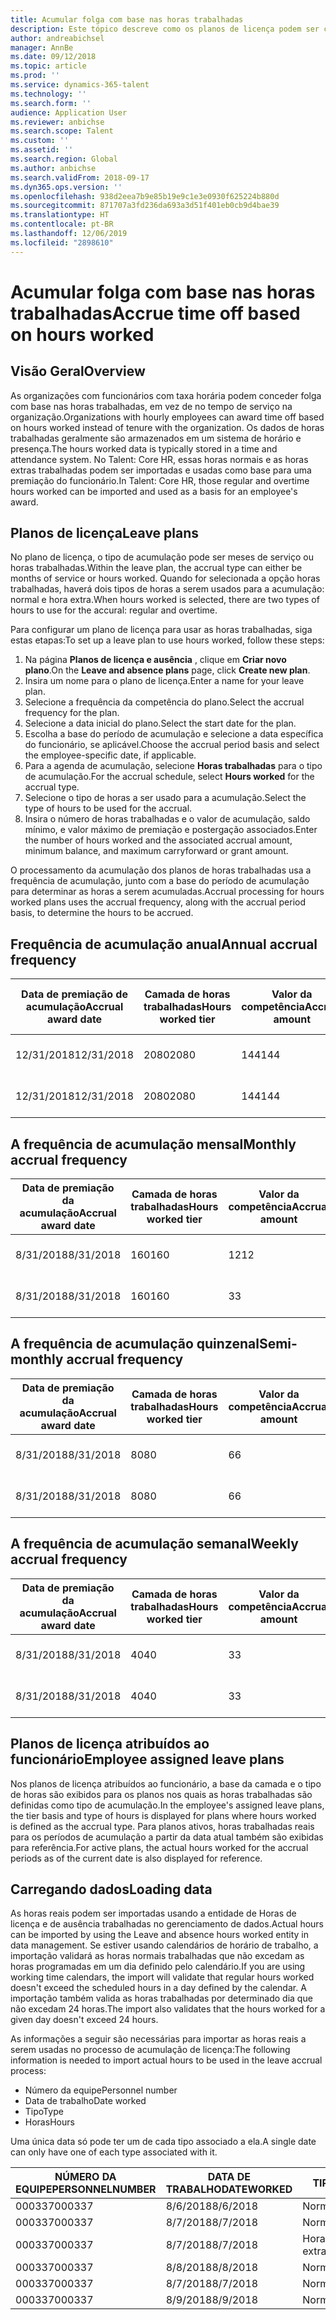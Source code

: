 ```yaml
---
title: Acumular folga com base nas horas trabalhadas
description: Este tópico descreve como os planos de licença podem ser configurados para acumular folga com base nas horas trabalhadas.
author: andreabichsel
manager: AnnBe
ms.date: 09/12/2018
ms.topic: article
ms.prod: ''
ms.service: dynamics-365-talent
ms.technology: ''
ms.search.form: ''
audience: Application User
ms.reviewer: anbichse
ms.search.scope: Talent
ms.custom: ''
ms.assetid: ''
ms.search.region: Global
ms.author: anbichse
ms.search.validFrom: 2018-09-17
ms.dyn365.ops.version: ''
ms.openlocfilehash: 938d2eea7b9e85b19e9c1e3e0930f625224b880d
ms.sourcegitcommit: 871707a3fd236da693a3d51f401eb0cb9d4bae39
ms.translationtype: HT
ms.contentlocale: pt-BR
ms.lasthandoff: 12/06/2019
ms.locfileid: "2898610"
---
```

# <a name="accrue-time-off-based-on-hours-worked"></a><span data-ttu-id="00178-103">Acumular folga com base nas horas trabalhadas</span><span class="sxs-lookup"><span data-stu-id="00178-103">Accrue time off based on hours worked</span></span>

## <a name="overview"></a><span data-ttu-id="00178-104">Visão Geral</span><span class="sxs-lookup"><span data-stu-id="00178-104">Overview</span></span>

<span data-ttu-id="00178-105">As organizações com funcionários com taxa horária podem conceder folga com base nas horas trabalhadas, em vez de no tempo de serviço na organização.</span><span class="sxs-lookup"><span data-stu-id="00178-105">Organizations with hourly employees can award time off based on hours worked instead of tenure with the organization.</span></span> <span data-ttu-id="00178-106">Os dados de horas trabalhadas geralmente são armazenados em um sistema de horário e presença.</span><span class="sxs-lookup"><span data-stu-id="00178-106">The hours worked data is typically stored in a time and attendance system.</span></span> <span data-ttu-id="00178-107">No Talent: Core HR, essas horas normais e as horas extras trabalhadas podem ser importadas e usadas como base para uma premiação do funcionário.</span><span class="sxs-lookup"><span data-stu-id="00178-107">In Talent: Core HR, those regular and overtime hours worked can be imported and used as a basis for an employee's award.</span></span>

## <a name="leave-plans"></a><span data-ttu-id="00178-108">Planos de licença</span><span class="sxs-lookup"><span data-stu-id="00178-108">Leave plans</span></span>

<span data-ttu-id="00178-109">No plano de licença, o tipo de acumulação pode ser meses de serviço ou horas trabalhadas.</span><span class="sxs-lookup"><span data-stu-id="00178-109">Within the leave plan, the accrual type can either be months of service or hours worked.</span></span> <span data-ttu-id="00178-110">Quando for selecionada a opção horas trabalhadas, haverá dois tipos de horas a serem usados para a acumulação: normal e hora extra.</span><span class="sxs-lookup"><span data-stu-id="00178-110">When hours worked is selected, there are two types of hours to use for the accural: regular and overtime.</span></span>

<span data-ttu-id="00178-111">Para configurar um plano de licença para usar as horas trabalhadas, siga estas etapas:</span><span class="sxs-lookup"><span data-stu-id="00178-111">To set up a leave plan to use hours worked, follow these steps:</span></span>

1. <span data-ttu-id="00178-112">Na página **Planos de licença e ausência** , clique em **Criar novo plano**.</span><span class="sxs-lookup"><span data-stu-id="00178-112">On the **Leave and absence plans** page, click **Create new plan**.</span></span>
2. <span data-ttu-id="00178-113">Insira um nome para o plano de licença.</span><span class="sxs-lookup"><span data-stu-id="00178-113">Enter a name for your leave plan.</span></span>
3. <span data-ttu-id="00178-114">Selecione a frequência da competência do plano.</span><span class="sxs-lookup"><span data-stu-id="00178-114">Select the accrual frequency for the plan.</span></span>
5. <span data-ttu-id="00178-115">Selecione a data inicial do plano.</span><span class="sxs-lookup"><span data-stu-id="00178-115">Select the start date for the plan.</span></span>
6. <span data-ttu-id="00178-116">Escolha a base do período de acumulação e selecione a data específica do funcionário, se aplicável.</span><span class="sxs-lookup"><span data-stu-id="00178-116">Choose the accrual period basis and select the employee-specific date, if applicable.</span></span>
7. <span data-ttu-id="00178-117">Para a agenda de acumulação, selecione **Horas trabalhadas** para o tipo de acumulação.</span><span class="sxs-lookup"><span data-stu-id="00178-117">For the accrual schedule, select **Hours worked** for the accrual type.</span></span>
8. <span data-ttu-id="00178-118">Selecione o tipo de horas a ser usado para a acumulação.</span><span class="sxs-lookup"><span data-stu-id="00178-118">Select the type of hours to be used for the accrual.</span></span>
9. <span data-ttu-id="00178-119">Insira o número de horas trabalhadas e o valor de acumulação, saldo mínimo, e valor máximo de premiação e postergação associados.</span><span class="sxs-lookup"><span data-stu-id="00178-119">Enter the number of hours worked and the associated accrual amount, minimum balance, and maximum carryforward or grant amount.</span></span>

<span data-ttu-id="00178-120">O processamento da acumulação dos planos de horas trabalhadas usa a frequência de acumulação, junto com a base do período de acumulação para determinar as horas a serem acumuladas.</span><span class="sxs-lookup"><span data-stu-id="00178-120">Accrual processing for hours worked plans uses the accrual frequency, along with the accrual period basis, to determine the hours to be accrued.</span></span>

## <a name="annual-accrual-frequency"></a><span data-ttu-id="00178-121">Frequência de acumulação anual</span><span class="sxs-lookup"><span data-stu-id="00178-121">Annual accrual frequency</span></span>

| <span data-ttu-id="00178-122">Data de premiação de acumulação</span><span class="sxs-lookup"><span data-stu-id="00178-122">Accrual award date</span></span>    | <span data-ttu-id="00178-123">Camada de horas trabalhadas</span><span class="sxs-lookup"><span data-stu-id="00178-123">Hours worked tier</span></span>    | <span data-ttu-id="00178-124">Valor da competência</span><span class="sxs-lookup"><span data-stu-id="00178-124">Accrual amount</span></span>        | <span data-ttu-id="00178-125">Datas de horas trabalhadas</span><span class="sxs-lookup"><span data-stu-id="00178-125">Hours worked dates</span></span>   | <span data-ttu-id="00178-126">Valores reais de horas trabalhadas</span><span class="sxs-lookup"><span data-stu-id="00178-126">Hours worked actuals</span></span>| <span data-ttu-id="00178-127">Prêmio</span><span class="sxs-lookup"><span data-stu-id="00178-127">Award</span></span>               |
| --------------------- | -------------------- | --------------------- | -------------------- |-------------------- |-------------------- |
| <span data-ttu-id="00178-128">12/31/2018</span><span class="sxs-lookup"><span data-stu-id="00178-128">12/31/2018</span></span>            | <span data-ttu-id="00178-129">2080</span><span class="sxs-lookup"><span data-stu-id="00178-129">2080</span></span>                 | <span data-ttu-id="00178-130">144</span><span class="sxs-lookup"><span data-stu-id="00178-130">144</span></span>                   | <span data-ttu-id="00178-131">1/1/2018-31/12/2018</span><span class="sxs-lookup"><span data-stu-id="00178-131">1/1/2018-12/31/2018</span></span>  | <span data-ttu-id="00178-132">2085</span><span class="sxs-lookup"><span data-stu-id="00178-132">2085</span></span>                | <span data-ttu-id="00178-133">144</span><span class="sxs-lookup"><span data-stu-id="00178-133">144</span></span>                 |        
| <span data-ttu-id="00178-134">12/31/2018</span><span class="sxs-lookup"><span data-stu-id="00178-134">12/31/2018</span></span>            | <span data-ttu-id="00178-135">2080</span><span class="sxs-lookup"><span data-stu-id="00178-135">2080</span></span>                 | <span data-ttu-id="00178-136">144</span><span class="sxs-lookup"><span data-stu-id="00178-136">144</span></span>                   | <span data-ttu-id="00178-137">1/1/2018-31/12/2018</span><span class="sxs-lookup"><span data-stu-id="00178-137">1/1/2018-12/31/2018</span></span>  | <span data-ttu-id="00178-138">2000</span><span class="sxs-lookup"><span data-stu-id="00178-138">2000</span></span>                | <span data-ttu-id="00178-139">0</span><span class="sxs-lookup"><span data-stu-id="00178-139">0</span></span>                 |


## <a name="monthly-accrual-frequency"></a><span data-ttu-id="00178-140">A frequência de acumulação mensal</span><span class="sxs-lookup"><span data-stu-id="00178-140">Monthly accrual frequency</span></span>

| <span data-ttu-id="00178-141">Data de premiação da acumulação</span><span class="sxs-lookup"><span data-stu-id="00178-141">Accrual award date</span></span>    | <span data-ttu-id="00178-142">Camada de horas trabalhadas</span><span class="sxs-lookup"><span data-stu-id="00178-142">Hours worked tier</span></span>    | <span data-ttu-id="00178-143">Valor da competência</span><span class="sxs-lookup"><span data-stu-id="00178-143">Accrual amount</span></span>        | <span data-ttu-id="00178-144">Datas de horas trabalhadas</span><span class="sxs-lookup"><span data-stu-id="00178-144">Hours worked dates</span></span>   | <span data-ttu-id="00178-145">Valores reais de horas trabalhadas</span><span class="sxs-lookup"><span data-stu-id="00178-145">Hours worked actuals</span></span>| <span data-ttu-id="00178-146">Prêmio</span><span class="sxs-lookup"><span data-stu-id="00178-146">Award</span></span>               |
| --------------------- | -------------------- | --------------------- | -------------------- |-------------------- |-------------------- |
| <span data-ttu-id="00178-147">8/31/2018</span><span class="sxs-lookup"><span data-stu-id="00178-147">8/31/2018</span></span>             | <span data-ttu-id="00178-148">160</span><span class="sxs-lookup"><span data-stu-id="00178-148">160</span></span>                  | <span data-ttu-id="00178-149">12</span><span class="sxs-lookup"><span data-stu-id="00178-149">12</span></span>                    | <span data-ttu-id="00178-150">8/1/2018-31/8/2018</span><span class="sxs-lookup"><span data-stu-id="00178-150">8/1/2018-8/31/2018</span></span>   | <span data-ttu-id="00178-151">184</span><span class="sxs-lookup"><span data-stu-id="00178-151">184</span></span>                 | <span data-ttu-id="00178-152">12</span><span class="sxs-lookup"><span data-stu-id="00178-152">12</span></span>                  |        
| <span data-ttu-id="00178-153">8/31/2018</span><span class="sxs-lookup"><span data-stu-id="00178-153">8/31/2018</span></span>             | <span data-ttu-id="00178-154">160</span><span class="sxs-lookup"><span data-stu-id="00178-154">160</span></span>                  | <span data-ttu-id="00178-155">3</span><span class="sxs-lookup"><span data-stu-id="00178-155">3</span></span>                     | <span data-ttu-id="00178-156">8/1/2018-31/8/2018</span><span class="sxs-lookup"><span data-stu-id="00178-156">8/1/2018-8/31/2018</span></span>   | <span data-ttu-id="00178-157">184</span><span class="sxs-lookup"><span data-stu-id="00178-157">184</span></span>                 | <span data-ttu-id="00178-158">3</span><span class="sxs-lookup"><span data-stu-id="00178-158">3</span></span>                   |

## <a name="semi-monthly-accrual-frequency"></a><span data-ttu-id="00178-159">A frequência de acumulação quinzenal</span><span class="sxs-lookup"><span data-stu-id="00178-159">Semi-monthly accrual frequency</span></span>

| <span data-ttu-id="00178-160">Data de premiação da acumulação</span><span class="sxs-lookup"><span data-stu-id="00178-160">Accrual award date</span></span>    | <span data-ttu-id="00178-161">Camada de horas trabalhadas</span><span class="sxs-lookup"><span data-stu-id="00178-161">Hours worked tier</span></span>    | <span data-ttu-id="00178-162">Valor da competência</span><span class="sxs-lookup"><span data-stu-id="00178-162">Accrual amount</span></span>        | <span data-ttu-id="00178-163">Datas de horas trabalhadas</span><span class="sxs-lookup"><span data-stu-id="00178-163">Hours worked dates</span></span>   | <span data-ttu-id="00178-164">Valores reais de horas trabalhadas</span><span class="sxs-lookup"><span data-stu-id="00178-164">Hours worked actuals</span></span>| <span data-ttu-id="00178-165">Prêmio</span><span class="sxs-lookup"><span data-stu-id="00178-165">Award</span></span>               |
| --------------------- | -------------------- | --------------------- | -------------------- |-------------------- |-------------------- |
| <span data-ttu-id="00178-166">8/31/2018</span><span class="sxs-lookup"><span data-stu-id="00178-166">8/31/2018</span></span>             | <span data-ttu-id="00178-167">80</span><span class="sxs-lookup"><span data-stu-id="00178-167">80</span></span>                   | <span data-ttu-id="00178-168">6</span><span class="sxs-lookup"><span data-stu-id="00178-168">6</span></span>                     | <span data-ttu-id="00178-169">8/16/2018-31/8/2018</span><span class="sxs-lookup"><span data-stu-id="00178-169">8/16/2018-8/31/2018</span></span>  | <span data-ttu-id="00178-170">81</span><span class="sxs-lookup"><span data-stu-id="00178-170">81</span></span>                  | <span data-ttu-id="00178-171">6</span><span class="sxs-lookup"><span data-stu-id="00178-171">6</span></span>                  |        
| <span data-ttu-id="00178-172">8/31/2018</span><span class="sxs-lookup"><span data-stu-id="00178-172">8/31/2018</span></span>             | <span data-ttu-id="00178-173">80</span><span class="sxs-lookup"><span data-stu-id="00178-173">80</span></span>                   | <span data-ttu-id="00178-174">6</span><span class="sxs-lookup"><span data-stu-id="00178-174">6</span></span>                     | <span data-ttu-id="00178-175">8/16/2018-31/8/2018</span><span class="sxs-lookup"><span data-stu-id="00178-175">8/16/2018-8/31/2018</span></span>  | <span data-ttu-id="00178-176">75</span><span class="sxs-lookup"><span data-stu-id="00178-176">75</span></span>                  | <span data-ttu-id="00178-177">0</span><span class="sxs-lookup"><span data-stu-id="00178-177">0</span></span>                   |

## <a name="weekly-accrual-frequency"></a><span data-ttu-id="00178-178">A frequência de acumulação semanal</span><span class="sxs-lookup"><span data-stu-id="00178-178">Weekly accrual frequency</span></span>

| <span data-ttu-id="00178-179">Data de premiação da acumulação</span><span class="sxs-lookup"><span data-stu-id="00178-179">Accrual award date</span></span>    | <span data-ttu-id="00178-180">Camada de horas trabalhadas</span><span class="sxs-lookup"><span data-stu-id="00178-180">Hours worked tier</span></span>    | <span data-ttu-id="00178-181">Valor da competência</span><span class="sxs-lookup"><span data-stu-id="00178-181">Accrual amount</span></span>        | <span data-ttu-id="00178-182">Datas de horas trabalhadas</span><span class="sxs-lookup"><span data-stu-id="00178-182">Hours worked dates</span></span>   | <span data-ttu-id="00178-183">Valores reais de horas trabalhadas</span><span class="sxs-lookup"><span data-stu-id="00178-183">Hours worked actuals</span></span>| <span data-ttu-id="00178-184">Prêmio</span><span class="sxs-lookup"><span data-stu-id="00178-184">Award</span></span>               |
| --------------------- | -------------------- | --------------------- | -------------------- |-------------------- |-------------------- |
| <span data-ttu-id="00178-185">8/31/2018</span><span class="sxs-lookup"><span data-stu-id="00178-185">8/31/2018</span></span>             | <span data-ttu-id="00178-186">40</span><span class="sxs-lookup"><span data-stu-id="00178-186">40</span></span>                   | <span data-ttu-id="00178-187">3</span><span class="sxs-lookup"><span data-stu-id="00178-187">3</span></span>                     | <span data-ttu-id="00178-188">8/27/2018-31/8/2018</span><span class="sxs-lookup"><span data-stu-id="00178-188">8/27/2018-8/31/2018</span></span>  | <span data-ttu-id="00178-189">42</span><span class="sxs-lookup"><span data-stu-id="00178-189">42</span></span>                  | <span data-ttu-id="00178-190">3</span><span class="sxs-lookup"><span data-stu-id="00178-190">3</span></span>                  |        
| <span data-ttu-id="00178-191">8/31/2018</span><span class="sxs-lookup"><span data-stu-id="00178-191">8/31/2018</span></span>             | <span data-ttu-id="00178-192">40</span><span class="sxs-lookup"><span data-stu-id="00178-192">40</span></span>                   | <span data-ttu-id="00178-193">3</span><span class="sxs-lookup"><span data-stu-id="00178-193">3</span></span>                     | <span data-ttu-id="00178-194">8/27/2018-31/8/2018</span><span class="sxs-lookup"><span data-stu-id="00178-194">8/27/2018-8/31/2018</span></span>  | <span data-ttu-id="00178-195">35</span><span class="sxs-lookup"><span data-stu-id="00178-195">35</span></span>                  | <span data-ttu-id="00178-196">0</span><span class="sxs-lookup"><span data-stu-id="00178-196">0</span></span>                   |

## <a name="employee-assigned-leave-plans"></a><span data-ttu-id="00178-197">Planos de licença atribuídos ao funcionário</span><span class="sxs-lookup"><span data-stu-id="00178-197">Employee assigned leave plans</span></span>

<span data-ttu-id="00178-198">Nos planos de licença atribuídos ao funcionário, a base da camada e o tipo de horas são exibidos para os planos nos quais as horas trabalhadas são definidas como tipo de acumulação.</span><span class="sxs-lookup"><span data-stu-id="00178-198">In the employee's assigned leave plans, the tier basis and type of hours is displayed for plans where hours worked is defined as the accrual type.</span></span> <span data-ttu-id="00178-199">Para planos ativos, horas trabalhadas reais para os períodos de acumulação a partir da data atual também são exibidas para referência.</span><span class="sxs-lookup"><span data-stu-id="00178-199">For active plans, the actual hours worked for the accrual periods as of the current date is also displayed for reference.</span></span> 

## <a name="loading-data"></a><span data-ttu-id="00178-200">Carregando dados</span><span class="sxs-lookup"><span data-stu-id="00178-200">Loading data</span></span>

<span data-ttu-id="00178-201">As horas reais podem ser importadas usando a entidade de Horas de licença e de ausência trabalhadas no gerenciamento de dados.</span><span class="sxs-lookup"><span data-stu-id="00178-201">Actual hours can be imported by using the Leave and absence hours worked entity in data management.</span></span> <span data-ttu-id="00178-202">Se estiver usando calendários de horário de trabalho, a importação validará as horas normais trabalhadas que não excedam as horas programadas em um dia definido pelo calendário.</span><span class="sxs-lookup"><span data-stu-id="00178-202">If you are using working time calendars, the import will validate that regular hours worked doesn't exceed the scheduled hours in a day defined by the calendar.</span></span> <span data-ttu-id="00178-203">A importação também valida as horas trabalhadas por determinado dia que não excedam 24 horas.</span><span class="sxs-lookup"><span data-stu-id="00178-203">The import also validates that the hours worked for a given day doesn't exceed 24 hours.</span></span> 

<span data-ttu-id="00178-204">As informações a seguir são necessárias para importar as horas reais a serem usadas no processo de acumulação de licença:</span><span class="sxs-lookup"><span data-stu-id="00178-204">The following information is needed to import actual hours to be used in the leave accrual process:</span></span>

+ <span data-ttu-id="00178-205">Número da equipe</span><span class="sxs-lookup"><span data-stu-id="00178-205">Personnel number</span></span> 
+ <span data-ttu-id="00178-206">Data de trabalho</span><span class="sxs-lookup"><span data-stu-id="00178-206">Date worked</span></span>
+ <span data-ttu-id="00178-207">Tipo</span><span class="sxs-lookup"><span data-stu-id="00178-207">Type</span></span>
+ <span data-ttu-id="00178-208">Horas</span><span class="sxs-lookup"><span data-stu-id="00178-208">Hours</span></span>

<span data-ttu-id="00178-209">Uma única data só pode ter um de cada tipo associado a ela.</span><span class="sxs-lookup"><span data-stu-id="00178-209">A single date can only have one of each type associated with it.</span></span>

| <span data-ttu-id="00178-210">NÚMERO DA EQUIPE</span><span class="sxs-lookup"><span data-stu-id="00178-210">PERSONNELNUMBER</span></span>       | <span data-ttu-id="00178-211">DATA DE TRABALHO</span><span class="sxs-lookup"><span data-stu-id="00178-211">DATEWORKED</span></span>           | <span data-ttu-id="00178-212">TIPO</span><span class="sxs-lookup"><span data-stu-id="00178-212">TYPE</span></span>                  | <span data-ttu-id="00178-213">HORAS</span><span class="sxs-lookup"><span data-stu-id="00178-213">HOURS</span></span>                |
| --------------------- | -------------------- | --------------------- | -------------------- |
| <span data-ttu-id="00178-214">000337</span><span class="sxs-lookup"><span data-stu-id="00178-214">000337</span></span>                | <span data-ttu-id="00178-215">8/6/2018</span><span class="sxs-lookup"><span data-stu-id="00178-215">8/6/2018</span></span>             | <span data-ttu-id="00178-216">Normal</span><span class="sxs-lookup"><span data-stu-id="00178-216">Regular</span></span>               | <span data-ttu-id="00178-217">8</span><span class="sxs-lookup"><span data-stu-id="00178-217">8</span></span>                    |       
| <span data-ttu-id="00178-218">000337</span><span class="sxs-lookup"><span data-stu-id="00178-218">000337</span></span>                | <span data-ttu-id="00178-219">8/7/2018</span><span class="sxs-lookup"><span data-stu-id="00178-219">8/7/2018</span></span>             | <span data-ttu-id="00178-220">Normal</span><span class="sxs-lookup"><span data-stu-id="00178-220">Regular</span></span>               | <span data-ttu-id="00178-221">8</span><span class="sxs-lookup"><span data-stu-id="00178-221">8</span></span>                    |
| <span data-ttu-id="00178-222">000337</span><span class="sxs-lookup"><span data-stu-id="00178-222">000337</span></span>                | <span data-ttu-id="00178-223">8/7/2018</span><span class="sxs-lookup"><span data-stu-id="00178-223">8/7/2018</span></span>             | <span data-ttu-id="00178-224">Hora extra</span><span class="sxs-lookup"><span data-stu-id="00178-224">Overtime</span></span>              | <span data-ttu-id="00178-225">3</span><span class="sxs-lookup"><span data-stu-id="00178-225">3</span></span>                    |
| <span data-ttu-id="00178-226">000337</span><span class="sxs-lookup"><span data-stu-id="00178-226">000337</span></span>                | <span data-ttu-id="00178-227">8/8/2018</span><span class="sxs-lookup"><span data-stu-id="00178-227">8/8/2018</span></span>             | <span data-ttu-id="00178-228">Normal</span><span class="sxs-lookup"><span data-stu-id="00178-228">Regular</span></span>               | <span data-ttu-id="00178-229">8</span><span class="sxs-lookup"><span data-stu-id="00178-229">8</span></span>                    |
| <span data-ttu-id="00178-230">000337</span><span class="sxs-lookup"><span data-stu-id="00178-230">000337</span></span>                | <span data-ttu-id="00178-231">8/7/2018</span><span class="sxs-lookup"><span data-stu-id="00178-231">8/7/2018</span></span>             | <span data-ttu-id="00178-232">Normal</span><span class="sxs-lookup"><span data-stu-id="00178-232">Regular</span></span>               | <span data-ttu-id="00178-233">8</span><span class="sxs-lookup"><span data-stu-id="00178-233">8</span></span>                    |
| <span data-ttu-id="00178-234">000337</span><span class="sxs-lookup"><span data-stu-id="00178-234">000337</span></span>                | <span data-ttu-id="00178-235">8/9/2018</span><span class="sxs-lookup"><span data-stu-id="00178-235">8/9/2018</span></span>             | <span data-ttu-id="00178-236">Normal</span><span class="sxs-lookup"><span data-stu-id="00178-236">Regular</span></span>               | <span data-ttu-id="00178-237">8</span><span class="sxs-lookup"><span data-stu-id="00178-237">8</span></span>                    |
